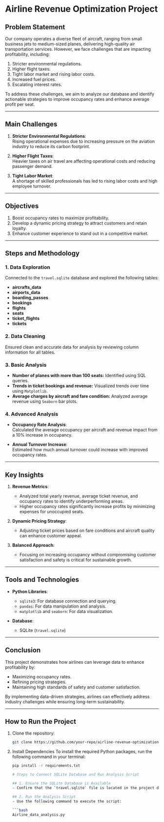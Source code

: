 # Airline Revenue Optimization Project

## **Problem Statement**

Our company operates a diverse fleet of aircraft, ranging from small business jets to medium-sized planes, delivering high-quality air transportation services. However, we face challenges that are impacting profitability, including:

1. Stricter environmental regulations.
2. Higher flight taxes.
3. Tight labor market and rising labor costs.
4. Increased fuel prices.
5. Escalating interest rates.

To address these challenges, we aim to analyze our database and identify actionable strategies to improve occupancy rates and enhance average profit per seat.

---

## **Main Challenges**

1. **Stricter Environmental Regulations**:  
   Rising operational expenses due to increasing pressure on the aviation industry to reduce its carbon footprint.

2. **Higher Flight Taxes**:  
   Heavier taxes on air travel are affecting operational costs and reducing passenger demand.

3. **Tight Labor Market**:  
   A shortage of skilled professionals has led to rising labor costs and high employee turnover.

---

## **Objectives**

1. Boost occupancy rates to maximize profitability.  
2. Develop a dynamic pricing strategy to attract customers and retain loyalty.  
3. Enhance customer experience to stand out in a competitive market.  

---

## **Steps and Methodology**

### **1. Data Exploration**
Connected to the `travel.sqlite` database and explored the following tables:
- **aircrafts_data**
- **airports_data**
- **boarding_passes**
- **bookings**
- **flights**
- **seats**
- **ticket_flights**
- **tickets**

### **2. Data Cleaning**
Ensured clean and accurate data for analysis by reviewing column information for all tables.

### **3. Basic Analysis**
- **Number of planes with more than 100 seats:** Identified using SQL queries.
- **Trends in ticket bookings and revenue:** Visualized trends over time using `Matplotlib`.
- **Average charges by aircraft and fare condition:** Analyzed average revenue using `Seaborn` bar plots.

### **4. Advanced Analysis**
- **Occupancy Rate Analysis**:  
   Calculated the average occupancy per aircraft and revenue impact from a 10% increase in occupancy.  

- **Annual Turnover Increase**:  
   Estimated how much annual turnover could increase with improved occupancy rates.

---

## **Key Insights**

1. **Revenue Metrics**:
   - Analyzed total yearly revenue, average ticket revenue, and occupancy rates to identify underperforming areas.
   - Higher occupancy rates significantly increase profits by minimizing expenses for unoccupied seats.

2. **Dynamic Pricing Strategy**:
   - Adjusting ticket prices based on fare conditions and aircraft quality can enhance customer appeal.

3. **Balanced Approach**:
   - Focusing on increasing occupancy without compromising customer satisfaction and safety is critical for sustainable growth.

---

## **Tools and Technologies**

- **Python Libraries**:
  - `sqlite3`: For database connection and querying.
  - `pandas`: For data manipulation and analysis.
  - `matplotlib` and `seaborn`: For data visualization.

- **Database**:
  - SQLite (`travel.sqlite`)

---

## **Conclusion**

This project demonstrates how airlines can leverage data to enhance profitability by:  
- Maximizing occupancy rates.
- Refining pricing strategies.  
- Maintaining high standards of safety and customer satisfaction.  

By implementing data-driven strategies, airlines can effectively address industry challenges while ensuring long-term sustainability.

---

## **How to Run the Project**

1. Clone the repository:
   ```bash
   git clone https://github.com/your-repo/airline-revenue-optimization.git
2. Install Dependencies
   To install the required Python packages, run the following command in your terminal:

   ```bash
   pip install -r requirements.txt

   # Steps to Connect SQLite Database and Run Analysis Script

   ## 1. Ensure the SQLite Database is Available
   - Confirm that the `travel.sqlite` file is located in the project directory.

   ## 2. Run the Analysis Script
   - Use the following command to execute the script:
 
   ```bash
   Airline_data_analysis.py
